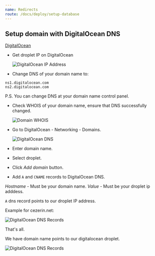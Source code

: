 ```yaml
---
name: Redirects
route: /docs/deploy/setup-database
---
```


## Setup domain with DigitalOcean DNS

[DigitalOcean](https://m.do.co/c/a1d5495e08b2)

- Get droplet IP on DigitalOcean

  ![DigitalOcean IP Address](https://github.com/cezerin2/cezerin2/raw/master/docs/images/cezerin-digitalocean.png)

- Change DNS of your domain name to:

```
ns1.digitalocean.com
ns2.digitalocean.com
```

P.S. You can change DNS at your domain name control panel.

- Check WHOIS of your domain name, ensure that DNS successfully changed.

  ![Domain WHOIS](https://github.com/cezerin2/cezerin2/raw/master/docs/images/cezerin-digitalocean-dns-domain-whois.png)

- Go to DigitalOcean - Networking - Domains.

  ![DigitalOcean DNS](https://github.com/cezerin2/cezerin2/raw/master/docs/images/cezerin-digitalocean-dns.png)

- Enter domain name.
- Select droplet.
- Click _Add domain_ button.

- Add `A` and `CNAME` records to DigitalOcean DNS.

_Hostname_ - Must be your domain name.
_Value_ - Must be your droplet ip adddess.

`A` dns record points to our droplet IP address.

Example for cezerin.net:

![DigitalOcean DNS Records](https://github.com/cezerin2/cezerin2/raw/master/docs/images/cezerin-digitalocean-dns-domain.png)

That's all.

We have domain name points to our digitalocean droplet.

![DigitalOcean DNS Records](https://github.com/cezerin2/cezerin2/raw/master/docs/images/cezerin-digitalocean-dns-domain-added.png)
